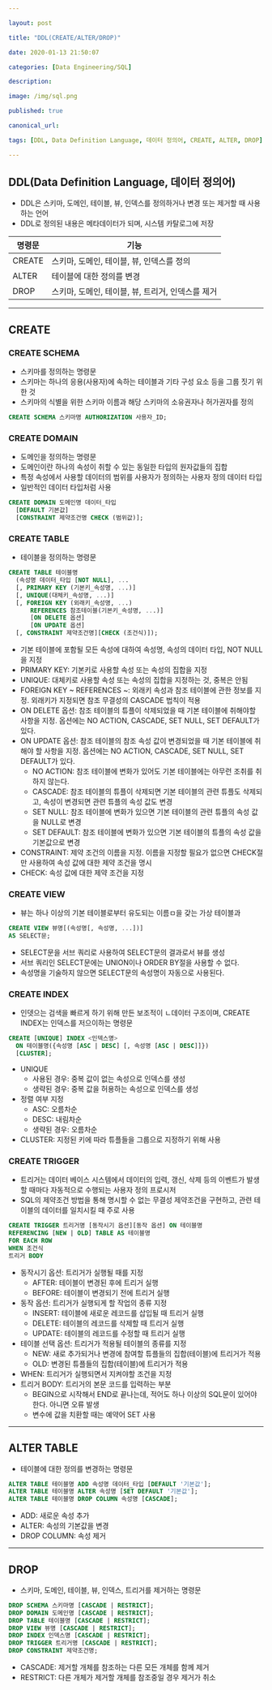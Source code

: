 ```yaml
---

layout: post

title: "DDL(CREATE/ALTER/DROP)"

date: 2020-01-13 21:50:07

categories: [Data Engineering/SQL]

description:

image: /img/sql.png

published: true

canonical_url:

tags: [DDL, Data Definition Language, 데이터 정의어, CREATE, ALTER, DROP]

---
```


## DDL(Data Definition Language, 데이터 정의어)

- DDL은 스키마, 도메인, 테이블, 뷰, 인덱스를 정의하거나 변경 또는 제거할 때 사용하는 언어
- DDL로 정의된 내용은 메타데이터가 되며, 시스템 카탈로그에 저장

|명령문|기능|
|-----|----|
|CREATE|스키마, 도메인, 테이블, 뷰, 인덱스를 정의|
|ALTER|테이블에 대한 정의를 변경|
|DROP|스키마, 도메인, 테이블, 뷰, 트리거, 인덱스를 제거|

----------------------------------------------------------

## CREATE

### CREATE SCHEMA

- 스키마를 정의하는 명령문
- 스키마는 하나의 응용(사용자)에 속하는 테이블과 기타 구성 요소 등을 그룹 짓기 위한 것
- 스키마의 식별을 위한 스키마 이름과 해당 스키마의 소유권자나 허가권자를 정의

```sql
CREATE SCHEMA 스키마명 AUTHORIZATION 사용자_ID;
```

### CREATE DOMAIN

- 도메인을 정의하는 명령문
- 도메인이란 하나의 속성이 취할 수 있는 동일한 타입의 원자값들의 집합
- 특정 속성에서 사용할 데이터의 범위를 사용자가 정의하는 사용자 정의 데이터 타입
- 일반적인 데이터 타입처럼 사용

```sql
CREATE DOMAIN 도메인명 데이터_타입
  [DEFAULT 기본값]
  [CONSTRAINT 제약조건명 CHECK (범위값)];
```

### CREATE TABLE

- 테이블을 정의하는 명령문

```sql
CREATE TABLE 테이블명
  (속성명 데이터_타입 [NOT NULL], ...
  [, PRIMARY KEY (기본키_속성명, ...)]
  [, UNIQUE(대체키_속성명, ...)]
  [, FOREIGN KEY (외래키_속성명, ...)
      REFERENCES 참조테이블(기본키_속성명, ...)]
      [ON DELETE 옵션]
      [ON UPDATE 옵션]
  [, CONSTRAINT 제약조건명][CHECK (조건식)]);
```

- 기본 테이블에 포함될 모든 속성에 대하여 속성명, 속성의 데이터 타입, NOT NULL을 지정
- PRIMARY KEY: 기본키로 사용할 속성 또는 속성의 집합을 지정
- UNIQUE: 대체키로 사용할 속성 또는 속성의 집합을 지정하는 것, 중복은 안됨
- FOREIGN KEY ~ REFERENCES ~: 외래키 속성과 참조 테이블에 관한 정보를 지정. 외래키가 지정되면 참조 무결성의 CASCADE 법칙이 적용
- ON DELETE 옵션: 참조 테이블의 튜플이 삭제되었을 때 기본 테이블에 취해야할 사항을 지정. 옵션에는 NO ACTION, CASCADE, SET NULL, SET DEFAULT가 있다.
- ON UPDATE 옵션: 참조 테이블의 참조 속성 값이 변경되었을 때 기본 테이블에 취해야 할 사항을 지정. 옵션에는 NO ACTION, CASCADE, SET NULL, SET DEFAULT가 있다.
  * NO ACTION: 참조 테이블에 변화가 있어도 기본 테이블에는 아무런 조취를 취하지 않는다.
  * CASCADE: 참조 테이블의 튜플이 삭제되면 기본 테이블의 관련 튜플도 삭제되고, 속성이 변경되면 관련 튜플의 속성 값도 변경
  * SET NULL: 참조 테이블에 변화가 있으면 기본 테이블의 관련 튜플의 속성 값을 NULL로 변경
  * SET DEFAULT: 참조 테이블에 변화가 있으면 기본 테이블의 튜플의 속성 값을 기본값으로 변경
- CONSTRAINT: 제약 조건의 이름을 지정. 이름을 지정할 필요가 없으면 CHECK절만 사용하여 속성 값에 대한 제약 조건을 명시
- CHECK: 속성 값에 대한 제약 조건을 지정

### CREATE VIEW

- 뷰는 하나 이상의 기본 테이블로부터 유도되는 이름ㅁ을 갖는 가상 테이블과

```sql
CREATE VIEW 뷰명[(속성명[, 속성명, ...])]
AS SELECT문;
```

- SELECT문을 서브 쿼리로 사용하여 SELECT문의 결과로서 뷰를 생성
- 서브 쿼리인 SELECT문에는 UNION이나 ORDER BY절을 사용할 수 없다.
- 속성명을 기술하지 않으면 SELECT문의 속성명이 자동으로 사용된다.

### CREATE INDEX

- 인뎃으는 검색을 빠르게 하기 위해 만든 보조적이 ㄴ데이터 구조이며, CREATE INDEX는 인덱스를 저으이하는 명령문

```sql
CREATE [UNIQUE] INDEX <인덱스명>
  ON 테이블명({속성명 [ASC | DESC] [, 속성명 [ASC | DESC]]})
  [CLUSTER];
```

- UNIQUE
  * 사용된 경우: 중복 값이 없는 속성으로 인덱스를 생성
  * 생략된 경우: 중복 값을 허용하는 속성으로 인덱스를 생성
- 정렬 여부 지정
  * ASC: 오름차순
  * DESC: 내림차순
  * 생략된 경우: 오름차순
- CLUSTER: 지정된 키에 따라 튜플들을 그룹으로 지정하기 위해 사용

### CREATE TRIGGER

- 트리거는 데이터 베이스 시스템에서 데이터의 입력, 갱신, 삭제 등의 이벤트가 발생할 때마다 자동적으로 수행되는 사용자 정의 프로시저
- SQL의 제약조건 방법을 통해 명시할 수 없는 무결성 제약조건을 구현하고, 관련 테이블의 데이터를 일치시킬 때 주로 사용

```SQL
CREATE TRIGGER 트리거명 [동작시기 옵션][동작 옵션] ON 테이블명
REFERENCING [NEW | OLD] TABLE AS 테이블명
FOR EACH ROW
WHEN 조건식
트리거 BODY
```

- 동작시기 옵션: 트리거가 실행될 때를 지정
  * AFTER: 테이블이 변경된 후에 트리거 실행
  * BEFORE: 테이블이 변경되기 전에 트리거 실행
- 동작 옵션: 트리거가 실행되게 할 작업의 종류 지정
  * INSERT: 테이블에 새로운 레코드를 삽입될 때 트리거 실행
  * DELETE: 테이블의 레코드를 삭제할 때 트리거 실행
  * UPDATE: 테이블의 레코드를 수정할 때 트리거 실행
- 테이블 선택 옵션: 트리거가 적용될 테이블의 종류를 지정
  * NEW: 새로 추가되거나 변경에 참여할 튜플들의 집합(테이블)에 트리거가 적용
  * OLD: 변경된 튜플들의 집합(테이블)에 트리거가 적용
- WHEN: 트리거가 실행되면서 지켜야할 조건을 지정
- 트리거 BODY: 트리거의 본문 코드를 입력하는 부분
  * BEGIN으로 시작해서 END로 끝나는데, 적어도 하나 이상의 SQL문이 있어야 한다. 아니면 오류 발생
  * 변수에 값을 치환할 때는 예약어 SET 사용

-------------------------------------------------------

## ALTER TABLE

- 테이블에 대한 정의를 변경하는 명령문

```sql
ALTER TABLE 테이블명 ADD 속성명 데이터_타입 [DEFAULT '기본값'];
ALTER TABLE 테이블명 ALTER 속성명 [SET DEFAULT '기본값'];
ALTER TABLE 테이블명 DROP COLUMN 속성명 [CASCADE];
```

- ADD: 새로운 속성 추가
- ALTER: 속성의 기본값을 변경
- DROP COLUMN: 속성 제거

---------------------------------------------------------

## DROP

- 스키마, 도메인, 테이블, 뷰, 인덱스, 트리거를 제거하는 명령문

```sql
DROP SCHEMA 스키마명 [CASCADE | RESTRICT];
DROP DOMAIN 도메인명 [CASCADE | RESTRICT];
DROP TABLE 테이블명 [CASCADE | RESTRICT];
DROP VIEW 뷰명 [CASCADE | RESTRICT];
DROP INDEX 인덱스명 [CASCADE | RESTRICT];
DROP TRIGGER 트리거명 [CASCADE | RESTRICT];
DROP CONSTRAINT 제약조건명;
```

- CASCADE: 제거할 개체를 참조하는 다른 모든 개체를 함께 제거
- RESTRICT: 다른 개체가 제거할 개체를 참조중일 경우 제거가 취소
